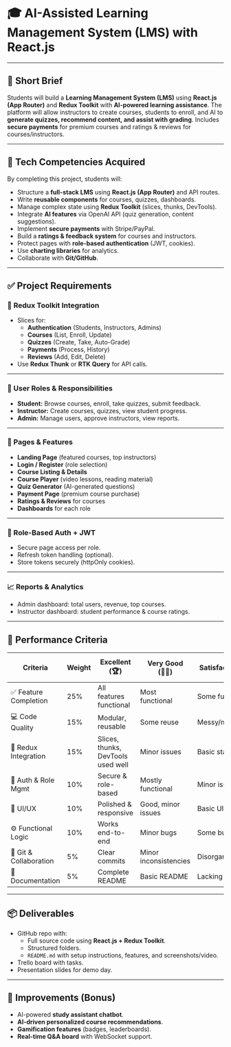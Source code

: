# 🎓 AI-Assisted Learning Management System (LMS) with React.js  

---

## 📝 Short Brief  
Students will build a **Learning Management System (LMS)** using **React.js (App Router)** and **Redux Toolkit** with **AI-powered learning assistance**. The platform will allow instructors to create courses, students to enroll, and AI to **generate quizzes, recommend content, and assist with grading**. Includes **secure payments** for premium courses and ratings & reviews for courses/instructors.  

---

## 🧰 Tech Competencies Acquired  
By completing this project, students will:  
- Structure a **full-stack LMS** using **React.js (App Router)** and API routes.  
- Write **reusable components** for courses, quizzes, dashboards.  
- Manage complex state using **Redux Toolkit** (slices, thunks, DevTools).  
- Integrate **AI features** via OpenAI API (quiz generation, content suggestions).  
- Implement **secure payments** with Stripe/PayPal.  
- Build a **ratings & feedback system** for courses and instructors.  
- Protect pages with **role-based authentication** (JWT, cookies).  
- Use **charting libraries** for analytics.  
- Collaborate with **Git/GitHub**.  

---

## ✅ Project Requirements  

### 🔁 **Redux Toolkit Integration**  
- Slices for:  
  - **Authentication** (Students, Instructors, Admins)  
  - **Courses** (List, Enroll, Update)  
  - **Quizzes** (Create, Take, Auto-Grade)  
  - **Payments** (Process, History)  
  - **Reviews** (Add, Edit, Delete)  
- Use **Redux Thunk** or **RTK Query** for API calls.  

---

### 👥 User Roles & Responsibilities  
- **Student:** Browse courses, enroll, take quizzes, submit feedback.  
- **Instructor:** Create courses, quizzes, view student progress.  
- **Admin:** Manage users, approve instructors, view reports.  

---

### 🧱 Pages & Features  
- **Landing Page** (featured courses, top instructors)  
- **Login / Register** (role selection)  
- **Course Listing & Details**  
- **Course Player** (video lessons, reading material)  
- **Quiz Generator** (AI-generated questions)  
- **Payment Page** (premium course purchase)  
- **Ratings & Reviews** for courses  
- **Dashboards** for each role  

---

### 🔐 Role-Based Auth + JWT  
- Secure page access per role.  
- Refresh token handling (optional).  
- Store tokens securely (httpOnly cookies).  

---

### 📈 Reports & Analytics  
- Admin dashboard: total users, revenue, top courses.  
- Instructor dashboard: student performance & course ratings.  

---

## 🎯 Performance Criteria  

| Criteria | Weight | Excellent (🏆) | Very Good (👍🏻) | Satisfactory (🔶) | Needs Improvement (❌) |
| --- | --- | --- | --- | --- | --- |
| ✅ Feature Completion | 25% | All features functional | Most functional | Some functional | Many missing |
| 💻 Code Quality | 15% | Modular, reusable | Some reuse | Messy/monolithic | Poor structure |
| 🔁 Redux Integration | 15% | Slices, thunks, DevTools used well | Minor issues | Basic state only | No Redux |
| 🔐 Auth & Role Mgmt | 10% | Secure & role-based | Mostly functional | Minor issues | Not implemented |
| 🎨 UI/UX | 10% | Polished & responsive | Good, minor issues | Basic UI | Broken layout |
| ⚙️ Functional Logic | 10% | Works end-to-end | Minor bugs | Some bugs | Major issues |
| 📁 Git & Collaboration | 5% | Clear commits | Minor inconsistencies | Disorganized | No commit structure |
| 📝 Documentation | 5% | Complete README | Basic README | Lacking details | Missing |

---

## 📦 Deliverables  
- GitHub repo with:  
  - Full source code using **React.js + Redux Toolkit**.  
  - Structured folders.  
  - `README.md` with setup instructions, features, and screenshots/video.  
- Trello board with tasks.  
- Presentation slides for demo day.  

---

## 🚀 Improvements (Bonus)  
- AI-powered **study assistant chatbot**.  
- **AI-driven personalized course recommendations**.  
- **Gamification features** (badges, leaderboards).  
- **Real-time Q&A board** with WebSocket support.  
